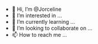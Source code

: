 - 👋 Hi, I’m @Jorceline
- 👀 I’m interested in ...
- 🌱 I’m currently learning ...
- 💞️ I’m looking to collaborate on ...
- 📫 How to reach me ...

<!---
Jorceline/Jorceline is a ✨ special ✨ repository because its `README.md` (this file) appears on your GitHub profile.
You can click the Preview link to take a look at your changes.
--->
